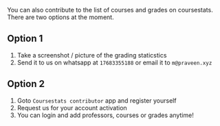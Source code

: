 You can also contribute to the list of courses and grades on coursestats. There are two options at the moment.

## Option 1
1. Take a screenshot / picture of the grading staticstics
2. Send it to us on whatsapp at ```17683355188``` or email it to ```m@praveen.xyz```

## Option 2
1. Goto ```Coursestats contributor``` app and register yourself
2. Request us for your account activation
3. You can login and add professors, courses or grades anytime!
